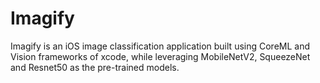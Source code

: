 # Imagify 
Imagify is an iOS image classification application built using CoreML and Vision frameworks of xcode, while leveraging MobileNetV2, SqueezeNet and Resnet50 as the pre-trained models. 
